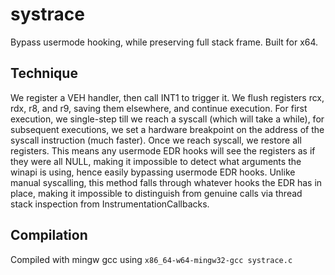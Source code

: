 # systrace
Bypass usermode hooking, while preserving full stack frame. Built for x64.

## Technique
We register a VEH handler, then call INT1 to trigger it. We flush registers rcx, rdx, r8, and r9, saving them elsewhere, and continue execution. For first execution, we single-step till we reach a syscall (which will take a while), for subsequent executions, we set a hardware breakpoint on the address of the syscall instruction (much faster). Once we reach syscall, we restore all registers. This means any usermode EDR hooks will see the registers as if they were all NULL, making it impossible to detect what arguments the winapi is using, hence easily bypassing usermode EDR hooks. Unlike manual syscalling, this method falls through whatever hooks the EDR has in place, making it impossible to distinguish from genuine calls via thread stack inspection from InstrumentationCallbacks.

## Compilation
Compiled with mingw gcc using `x86_64-w64-mingw32-gcc systrace.c`
